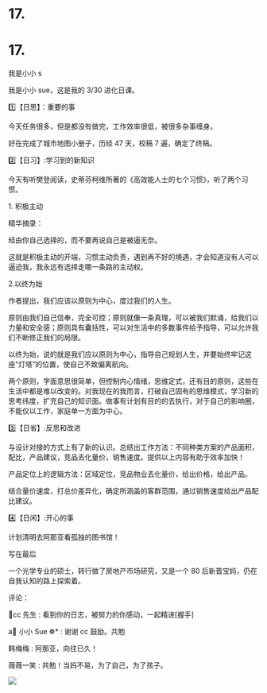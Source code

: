 # 17.

# 17.

我是小小 s

我是小小 sue，这是我的 3/30 进化日课。

1️⃣【日思】：重要的事

今天任务很多，但是都没有做完，工作效率很低，被很多杂事缠身。

好在完成了城市地图小册子，历经 47 天，校稿 7 遍，确定了终稿。

2️⃣【日习】:学习到的新知识

今天有听樊登阅读，史蒂芬柯维所著的《高效能人士的七个习惯》，听了两个习惯。

1\. 积极主动

精华摘录：

经由你自己选择的，而不要再说自己是被逼无奈。

这就是积极主动的开端，习惯主动负责，遇到再不好的境遇，才会知道没有人可以逼迫我，我永远有选择走哪一条路的主动权。

2.以终为始

作者提出，我们应该以原则为中心，度过我们的人生。

原则由我们自己信奉，完全可控；原则就像一条真理，可以被我们默诵，给我们以力量和安全感；原则具有囊括性，可以对生活中的多数事件给予指导，可以允许我们不断修正我们的局限。

以终为始，说的就是我们应以原则为中心，指导自己规划人生，并要始终牢记这座“灯塔”的位置，使自己不致偏离航向。

两个原则，字面意思很简单，但控制内心情绪，思维定式，还有目的原则，这些在生活中都是难以改变的。对我现在的我而言，打破自己固有的思维模式，学习新的思考纬度，扩充自己的知识面。做事有计划有目的的去执行，对于自己的影响圈，不能仅以工作，家庭单一方面为中心。

3️⃣【日省】:反思和改进

与设计对接的方式上有了新的认识。总结出工作方法：不同种类方案的产品面积，配比，产品建议，竞品去化量价，销售速度。提供以上内容有助于效率加快！

产品定位上的逻辑方法：区域定位，竞品物业去化量价，给出价格，给出产品。

结合量价速度，打总价差异化，确定所涵盖的客群范围，通过销售速度给出产品配比建议。

4️⃣【日闲】:开心的事

计划清明去阿那亚看孤独的图书馆！

写在最后

一个光学专业的硕士，转行做了房地产市场研究，又是一个 80 后新晋宝妈，仍在自我认知的路上探索着。

评论：

🌟cc 先生 : 看到你的日志，被努力的你感动，一起精进[握手]

a🌸 小小 Sue ❁* : 谢谢 cc 鼓励。共勉

韩梅梅 : 阿那亚，向往已久！

薇薇一笑 : 共勉！当妈不易，为了自己，为了孩子。

![](img/FofvE898b6GM1g3Ob9Au29t6BG_N.png)